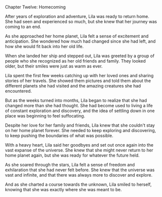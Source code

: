 Chapter Twelve: Homecoming

After years of exploration and adventure, Lila was ready to return home. She had seen and experienced so much, but she knew that her journey was coming to an end.

As she approached her home planet, Lila felt a sense of excitement and anticipation. She wondered how much had changed since she had left, and how she would fit back into her old life.

When she landed her ship and stepped out, Lila was greeted by a group of people who she recognized as her old friends and family. They looked older, but their smiles were just as warm as ever.

Lila spent the first few weeks catching up with her loved ones and sharing stories of her travels. She showed them pictures and told them about the different planets she had visited and the amazing creatures she had encountered.

But as the weeks turned into months, Lila began to realize that she had changed more than she had thought. She had become used to living a life of constant exploration and discovery, and the idea of settling down in one place was beginning to feel suffocating.

Despite her love for her family and friends, Lila knew that she couldn't stay on her home planet forever. She needed to keep exploring and discovering, to keep pushing the boundaries of what was possible.

With a heavy heart, Lila said her goodbyes and set out once again into the vast expanse of the universe. She knew that she might never return to her home planet again, but she was ready for whatever the future held.

As she soared through the stars, Lila felt a sense of freedom and exhilaration that she had never felt before. She knew that the universe was vast and infinite, and that there was always more to discover and explore.

And as she charted a course towards the unknown, Lila smiled to herself, knowing that she was exactly where she was meant to be.
